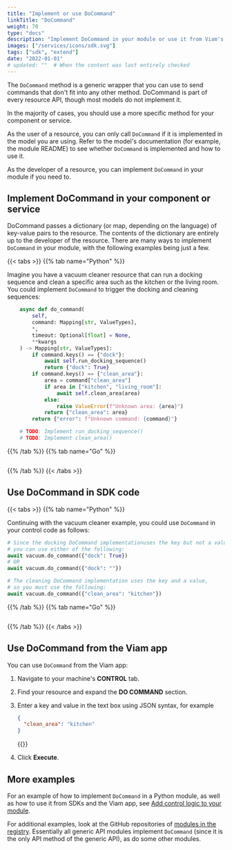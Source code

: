 ```yaml
---
title: "Implement or use DoCommand"
linkTitle: "DoCommand"
weight: 70
type: "docs"
description: "Implement DoCommand in your module or use it from Viam's SDKs."
images: ["/services/icons/sdk.svg"]
tags: ["sdk", "extend"]
date: "2022-01-01"
# updated: ""  # When the content was last entirely checked
---
```


The `DoCommand` method is a generic wrapper that you can use to send commands that don't fit into any other method.
DoCommand is part of every resource API, though most models do not implement it.

In the majority of cases, you should use a more specific method for your component or service.

As the user of a resource, you can only call `DoCommand` if it is implemented in the model you are using.
Refer to the model's documentation (for example, the module README) to see whether `DoCommand` is implemented and how to use it.

As the developer of a resource, you can implement `DoCommand` in your module if you need to.

## Implement DoCommand in your component or service

DoCommand passes a dictionary (or map, depending on the language) of key-value pairs to the resource.
The contents of the dictionary are entirely up to the developer of the resource.
There are many ways to implement `DoCommand` in your module, with the following examples being just a few.

{{< tabs >}}
{{% tab name="Python" %}}

Imagine you have a vacuum cleaner resource that can run a docking sequence and clean a specific area such as the kitchen or the living room.
You could implement `DoCommand` to trigger the docking and cleaning sequences:

```python {class="line-numbers linkable-line-numbers"}
    async def do_command(
        self,
        command: Mapping[str, ValueTypes],
        *,
        timeout: Optional[float] = None,
        **kwargs
    ) -> Mapping[str, ValueTypes]:
        if command.keys() == {"dock"}:
            await self.run_docking_sequence()
            return {"dock": True}
        if command.keys() == {"clean_area"}:
            area = command["clean_area"]
            if area in ["kitchen", "living_room"]:
                await self.clean_area(area)
            else:
                raise ValueError(f"Unknown area: {area}")
            return {"clean_area": area}
        return {"error": f"Unknown command: {command}"}

    # TODO: Implement run_docking_sequence()
    # TODO: Implement clean_area()
```

{{% /tab %}}
{{% tab name="Go" %}}

```go {class="line-numbers linkable-line-numbers"}

```

{{% /tab %}}
{{< /tabs >}}

## Use DoCommand in SDK code

{{< tabs >}}
{{% tab name="Python" %}}

Continuing with the vacuum cleaner example, you could use `DoCommand` in your control code as follows:

```python {class="line-numbers linkable-line-numbers"}
# Since the docking DoCommand implementationuses the key but not a value,
# you can use either of the following:
await vacuum.do_command({"dock": True})
# OR
await vacuum.do_command({"dock": ""})

# The cleaning DoCommand implementation uses the key and a value,
# so you must use the following:
await vacuum.do_command({"clean_area": "kitchen"})
```

{{% /tab %}}
{{% tab name="Go" %}}

```go {class="line-numbers linkable-line-numbers"}

```

{{% /tab %}}
{{< /tabs >}}

## Use DoCommand from the Viam app

You can use `DoCommand` from the Viam app:

1. Navigate to your machine's **CONTROL** tab.
1. Find your resource and expand the **DO COMMAND** section.
1. Enter a key and value in the text box using JSON syntax, for example

   ```json {class="line-numbers linkable-line-numbers"}
   {
     "clean_area": "kitchen"
   }
   ```

   {{<imgproc src="/components/generic/vacuum-control.png" resize="x1100" declaredimensions=true alt="DoCommand section of the vacuum generic resource's control panel, with clean_area set to kitchen." style="max-width:600px" class="shadow imgzoom" >}}

1. Click **Execute**.

## More examples

For an example of how to implement `DoCommand` in a Python module, as well as how to use it from SDKs and the Viam app, see [Add control logic to your module](/manage/software/control-logic/#add-control-logic-to-your-module).

For additional examples, look at the GitHub repositories of [modules in the registry](https://app.viam.com/registry).
Essentially all generic API modules implement `DoCommand` (since it is the only API method of the generic API), as do some other modules.
